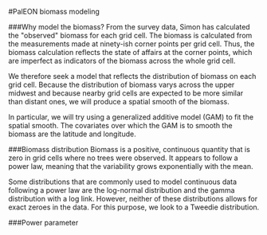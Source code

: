 #PalEON biomass modeling

###Why model the biomass?
From the survey data, Simon has calculated the "observed" biomass for each grid cell. The biomass is calculated from the measurements made at ninety-ish corner points per grid cell. Thus, the biomass calculation reflects the state of affairs at the corner points, which are imperfect as indicators of the biomass across the whole grid cell.

We therefore seek a model that reflects the distribution of biomass on each grid cell. Because the distribution of biomass varys across the upper midwest and because nearby grid cells are expected to be more similar than distant ones, we will produce a spatial smooth of the biomass.

In particular, we will try using a generalized additive model (GAM) to fit the spatial smooth. The covariates over which the GAM is to smooth the biomass are the latitude and longitude.

###Biomass distribution
Biomass is a positive, continuous quantity that is zero in grid cells where no trees were observed. It appears to follow a power law, meaning that the variability grows exponentially with the mean.

Some distributions that are commonly used to model continuous data following a power law are the log-normal distribution and the gamma distribution with a log link. However, neither of these distributions allows for exact zeroes in the data. For this purpose, we look to a Tweedie distribution.

###Power parameter
